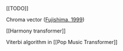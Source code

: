 [[TODO]]

Chroma vector ([Fujishima, 1999](zotero://select/library/items/DQV9764A))

[[Harmony transformer]]

Viterbi algorithm in [[Pop Music Transformer]]